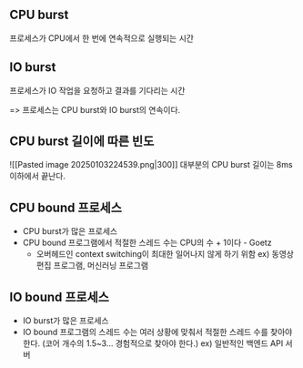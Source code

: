 ## CPU burst
프로세스가 CPU에서 한 번에 연속적으로 실행되는 시간
## IO burst
프로세스가 IO 작업을 요청하고 결과를 기다리는 시간

=> 프로세스는 CPU burst와 IO burst의 연속이다.
## CPU burst 길이에 따른 빈도
![[Pasted image 20250103224539.png|300]]
대부분의 CPU burst 길이는 8ms 이하에서 끝난다.
## CPU bound 프로세스
- CPU burst가 많은 프로세스
- CPU bound 프로그램에서 적절한 스레드 수는 CPU의 수 + 1이다 - Goetz
	- 오버헤드인 context switching이 최대한 일어나지 않게 하기 위함
ex) 동영상 편집 프로그램, 머신러닝 프로그램
## IO bound 프로세스
- IO burst가 많은 프로세스
- IO bound 프로그램의 스레드 수는 여러 상황에 맞춰서 적절한 스레드 수를 찾아야 한다. (코어 개수의 1.5~3... 경험적으로 찾아야 한다.)
ex) 일반적인 백엔드 API 서버

